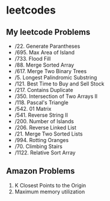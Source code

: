 # leetcodes

## My leetcode Problems

- /22. Generate Parantheses
- /695. Max Area of Island
- /733. Flood Fill
- /88. Merge Sorted Array
- /617. Merge Two Binary Trees
- /5. Longest Palindromic Substring
- /121. Best Time to Buy and Sell Stock
- /217. Contains Duplicate
- /350. Intersection of Two Arrays II
- /118. Pascal's Triangle
- /542. 01 Matrix
- /541. Reverse String II
- /200. Number of Islands
- /206. Reverse Linked List
- /21. Merge Two Sorted Lists
- /994. Rotting Oranges
- /70. Climbing Stairs
- /1122. Relative Sort Array


## Amazon Problems

1. K Closest Points to the Origin
2. Maximum memory utilization
